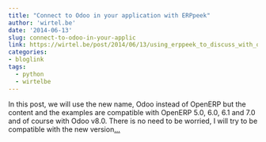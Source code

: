 ```yaml
---
title: "Connect to Odoo in your application with ERPpeek"
author: 'wirtel.be'
date: '2014-06-13'
slug: connect-to-odoo-in-your-applic
link: https://wirtel.be/post/2014/06/13/using_erppeek_to_discuss_with_openerp/
categories:
- bloglink
tags:
  - python
  - wirtelbe
---
```


In this post, we will use the new name, Odoo instead of OpenERP but the content and the examples are compatible with OpenERP 5.0, 6.0, 6.1 and 7.0 and of course with Odoo v8.0. There is no need to be worried, I will try to be compatible with the new version[... <i class="fas fa-external-link-alt"></i>](https://wirtel.be/post/2014/06/13/using_erppeek_to_discuss_with_openerp/)

